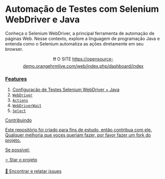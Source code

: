 <h1>Automação de Testes com Selenium WebDriver e Java</h1>

<p>Conheça o Selenium WebDriver, a principal ferramenta de automação de páginas Web. Nesse contexto, explore a linguagem de programação Java e entenda como o Selenium automatiza as ações diretamente em seu browser.</p>

<p align="center">❗❗ O SITE <a href="https://opensource-demo.orangehrmlive.com/web/index.php/dashboard/index">https://opensource-demo.orangehrmlive.com/web/index.php/dashboard/index

<h3>Features</h3>
<ol>
	<li>Configuração de Testes Selenium WebDriver + Java</li>
	<li><code>WebDriver</code></li>
	<li><code>Actions</code></li>
	<li><code>WebDriverWait</code></li>
	<li><code>Select</code></li>
</ol>


Contribuindo

Este repositório foi criado para fins de estudo, então contribua com ele.
Qualquer melhoria que voces queriam fazer, por favor fazer um fork do projeto.

Se possível:

⭐️ Star o projeto

🐛 Encontrar e relatar issues